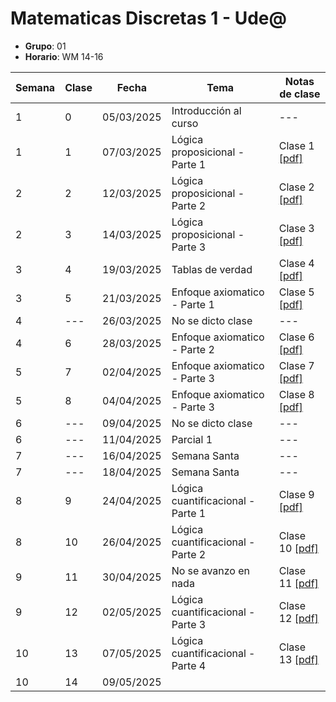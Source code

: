 # Matematicas Discretas 1 - Ude@

* **Grupo**: 01
* **Horario**: WM 14-16


| Semana | Clase | Fecha           | Tema                               | Notas de clase                            |
|--------|-------|-----------------|------------------------------------|-------------------------------------------|
| 1      | 0     | 05/03/2025      | Introducción al curso              | ---                                       |
| 1      | 1     | 07/03/2025      | Lógica proposicional - Parte 1     | Clase 1 [[pdf]](clase1_07-03-2025.pdf)    |
| 2      | 2     | 12/03/2025      | Lógica proposicional - Parte 2     | Clase 2 [[pdf]](clase2_12-03-2025.pdf)    |
| 2      | 3     | 14/03/2025      | Lógica proposicional - Parte 3     | Clase 3 [[pdf]](clase3_14-03-2025.pdf)    |
| 3      | 4     | 19/03/2025      | Tablas de verdad                   | Clase 4 [[pdf]](clase4_19-03-2025.pdf)    |
| 3      | 5     | 21/03/2025      | Enfoque axiomatico - Parte 1       | Clase 5 [[pdf]](clase5_21-03-2025.pdf)    |
| 4      | ---   | 26/03/2025      | No se dicto clase                  | ---                                       |
| 4      | 6     | 28/03/2025      | Enfoque axiomatico - Parte 2       | Clase 6  [[pdf]](clase6_28-03-2025.pdf)   |
| 5      | 7     | 02/04/2025      | Enfoque axiomatico - Parte 3       | Clase 7  [[pdf]](clase7_02-04-2025.pdf)   |
| 5      | 8     | 04/04/2025      | Enfoque axiomatico - Parte 3       | Clase 8  [[pdf]](clase8_04-04-2025.pdf)   |
| 6      | ---   | 09/04/2025      | No se dicto clase                  | ---                                       |
| 6      | ---   | 11/04/2025      | Parcial 1                          | ---                                       |
| 7      | ---   | 16/04/2025      | Semana Santa                       | ---                                       |
| 7      | ---   | 18/04/2025      | Semana Santa                       | ---                                       |
| 8      | 9     | 24/04/2025      | Lógica cuantificacional - Parte 1  | Clase 9  [[pdf]](clase9_23-04-2025.pdf)   |
| 8      | 10    | 26/04/2025      | Lógica cuantificacional - Parte 2  | Clase 10  [[pdf]](clase10_25-04-2025.pdf) |
| 9      | 11    | 30/04/2025      | No se avanzo en nada               | Clase 11  [[pdf]](clase11_30-04-2025.pdf) |
| 9      | 12    | 02/05/2025      | Lógica cuantificacional - Parte 3  | Clase 12  [[pdf]](clase12_02-05-2025.pdf) |
| 10     | 13    | 07/05/2025      | Lógica cuantificacional - Parte 4  | Clase 13  [[pdf]](clase13_07-05-2025.pdf) |
| 10     | 14    | 09/05/2025      |                                    |                                           |

